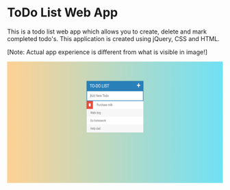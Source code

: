 # ToDo List Web App
This is a todo list web app which allows you to create, delete and mark completed todo's. This application is created using jQuery, CSS and HTML.

[Note: Actual app experience is different from what is visible in image!]

![ToDo Screen](assets/todo-img.png)
